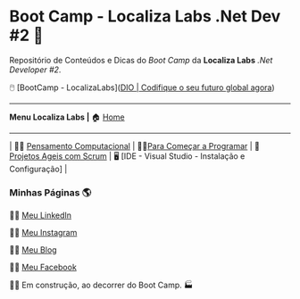 # Boot Camp - Localiza Labs .Net Dev #2 :tractor:
Repositório de Conteúdos e Dicas do _Boot Camp_ da **Localiza Labs**  _.Net Developer #2_.

:computer_mouse: [BootCamp - LocalizaLabs]([DIO | Codifique o seu futuro global agora](https://web.dio.me/track/localiza-net-developer-2?tab=path))

------

**Menu Localiza Labs |** :house: [Home](https://github.com/fabiomfaria/dio-desafio-github-primeiro-repositorio)

------
| :man_scientist: [Pensamento Computacional](https://github.com/fabiomfaria/dio-desafio-github-primeiro-repositorio/tree/main/Bootcamp-LocalizaLabs-dotNet-Developer-2/a-Pensamento-Computacional) | :man_technologist:[Para Começar a Programar](https://github.com/fabiomfaria/dio-desafio-github-primeiro-repositorio/tree/main/Bootcamp-LocalizaLabs-dotNet-Developer-2/b-Primeiros-Passos-Para-Come%C3%A7ar-A-Programar) | :card_index: [Projetos Ageis com Scrum](https://github.com/fabiomfaria/dio-desafio-github-primeiro-repositorio/tree/main/Bootcamp-LocalizaLabs-dotNet-Developer-2/c-Projetos-Ageis-Com-SCRUM) | 🖥️ [IDE - Visual Studio - Instalação e Configuração] |



### Minhas Páginas 🌎 

👨‍💻 [Meu LinkedIn](https://www.linkedin.com/in/fabiodefaria/)

👨‍🏫 [Meu Instagram](https://www.instagram.com/tudoexplicado/)

👨‍💼 [Meu Blog](https://www.tudoexplicado.com/)

:man_office_worker: [Meu Facebook](https://www.facebook.com/tudoexplicadoficial)



:construction_worker_man: Em construção, ao decorrer do Boot Camp. :factory:
